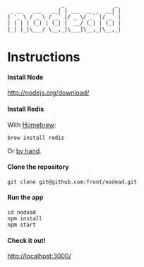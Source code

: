                     _                _ 
     _ __   ___   __| | ___  __ _  __| |
    | '_ \ / _ \ / _` |/ _ \/ _` |/ _` |
    | | | | (_) | (_| |  __/ (_| | (_| |
    |_| |_|\___/ \__,_|\___|\__,_|\__,_|


# Instructions

#### Install Node

http://nodejs.org/download/


#### Install Redis

With [Homebrew](http://mxcl.github.com/homebrew/):

    brew install redis

Or [by hand](http://redis.io/download).

#### Clone the repository

    git clone git@github.com:front/nodead.git

#### Run the app

    cd nodead
    npm install
    npm start

#### Check it out!

[http://localhost:3000/](http://localhost:3000/)
